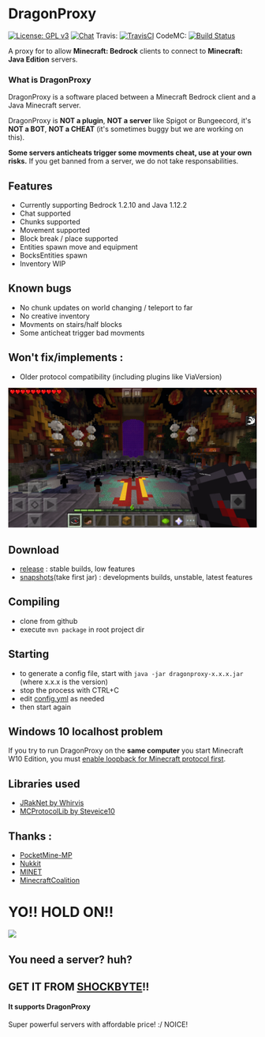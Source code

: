 # DragonProxy

[![License: GPL v3](https://img.shields.io/badge/License-GPL%20v3-blue.svg)](http://www.gnu.org/licenses/gpl-3.0)
[![Chat](https://img.shields.io/badge/chat-on%20discord-7289da.svg)](https://discord.gg/CmkxTz2)
Travis: [![TravisCI](https://travis-ci.org/DragonetMC/DragonProxy.svg?branch=master)](https://travis-ci.org/DragonetMC/DragonProxy)
CodeMC: [![Build Status](https://ci.codemc.org/buildStatus/icon?job=DragonProxy)](https://ci.codemc.org/job/DragonProxy/)

A proxy for to allow **Minecraft: Bedrock** clients to connect to **Minecraft: Java Edition** servers.

### What is DragonProxy
DragonProxy is a software placed between a Minecraft Bedrock client and a Java Minecraft server.

DragonProxy is __NOT a plugin__, __NOT a server__ like Spigot or Bungeecord, it's __NOT a BOT__, __NOT a CHEAT__ (it's sometimes buggy but we are working on this).

__Some servers anticheats trigger some movments cheat, use at your own risks.__
If you get banned from a server, we do not take responsabilities.

## Features
- Currently supporting Bedrock 1.2.10 and Java 1.12.2
- Chat supported
- Chunks supported
- Movement supported
- Block break / place supported
- Entities spawn move and equipment
- BocksEntities spawn
- Inventory WIP

## Known bugs
 - No chunk updates on world changing / teleport to far
 - No creative inventory
 - Movments on stairs/half blocks
 - Some anticheat trigger bad movments

## Won't fix/implements :
 - Older protocol compatibility (including plugins like ViaVersion)

![Screenshot](https://github.com/DragonetMC/DragonProxy/raw/master/screenshots/hypixel.png)

## Download
 - [release](https://github.com/DragonetMC/DragonProxy/releases) : stable builds, low features
 - [snapshots](https://ci.codemc.org/view/DragonetMC/job/DragonProxy/lastSuccessfulBuild/artifact/proxy/target/)(take first jar) : developments builds, unstable, latest features

## Compiling
 - clone from github
 - execute ```mvn package``` in root project dir

## Starting
 - to generate a config file, start with ```java -jar dragonproxy-x.x.x.jar``` (where x.x.x is the version)
 - stop the process with CTRL+C
 - edit [config.yml](https://github.com/DragonetMC/DragonProxy/blob/master/proxy/src/main/resources/config.yml) as needed
 - then start again

## Windows 10 localhost problem
If you try to run DragonProxy on the __same computer__ you start Minecraft W10 Edition, you must [enable loopback for Minecraft protocol first](http://pmmp.readthedocs.io/en/rtfd/faq/connecting/win10localhostcantconnect.html).

## Libraries used
* [JRakNet by Whirvis](https://github.com/JRakNet/JRakNet)
* [MCProtocolLib by Steveice10](https://github.com/Steveice10/MCProtocolLib)

## Thanks :
* [PocketMine-MP](https://github.com/pmmp/PocketMine-MP)
* [Nukkit](https://github.com/NukkitX/Nukkit)
* [MINET](https://github.com/NiclasOlofsson/MiNET)
* [MinecraftCoalition](http://wiki.vg)

# YO!! HOLD ON!! 
[![](https://shockbyte.com/assets/img/logo-2017.png)](https://shockbyte.com/partner/dragonet)
## You need a server? huh? 
## GET IT FROM [SHOCKBYTE](https://shockbyte.com/partner/dragonet)!! 
#### It supports DragonProxy
Super powerful servers with affordable price! :/ NOICE! 
